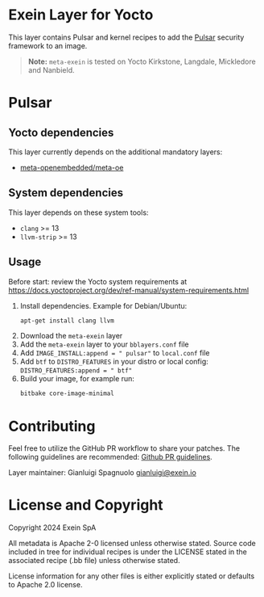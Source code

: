 # Exein Layer for Yocto
This layer contains Pulsar and kernel recipes to add the [Pulsar](https://github.com/Exein-io/pulsar) security framework to an image.


> **Note:** `meta-exein` is tested on Yocto Kirkstone, Langdale, Mickledore and Nanbield.

# Pulsar

## Yocto dependencies
This layer currently depends on the additional mandatory layers:

- [meta-openembedded/meta-oe](https://github.com/openembedded/meta-openembedded)


## System dependencies
This layer depends on these system tools:
 
- `clang` >= 13
- `llvm-strip` >= 13 


## Usage
Before start: review the Yocto system requirements at 
https://docs.yoctoproject.org/dev/ref-manual/system-requirements.html

1. Install dependencies. Example for Debian/Ubuntu:
    ```bash
    apt-get install clang llvm
    ```
2. Download the `meta-exein` layer
3. Add the `meta-exein` layer to your `bblayers.conf` file
4. Add `IMAGE_INSTALL:append = " pulsar"` to `local.conf` file
5. Add `btf` to `DISTRO_FEATURES` in your distro or local config: `DISTRO_FEATURES:append = " btf"`
6. Build your image, for example run:
    ```bash
    bitbake core-image-minimal
    ```

# Contributing
Feel free to utilize the GitHub PR workflow to share your patches. The following  guidelines are recommended: [Github PR guidelines](https://docs.github.com/en/pull-requests/collaborating-with-pull-requests/proposing-changes-to-your-work-with-pull-requests/creating-a-pull-request).

Layer maintainer: Gianluigi Spagnuolo <gianluigi@exein.io>


# License and Copyright
Copyright 2024 Exein SpA

All metadata is Apache 2-0 licensed unless otherwise stated. Source code included in tree for individual recipes is under the LICENSE stated in the associated recipe (.bb file) unless otherwise stated.

License information for any other files is either explicitly stated or defaults to Apache 2.0 license.